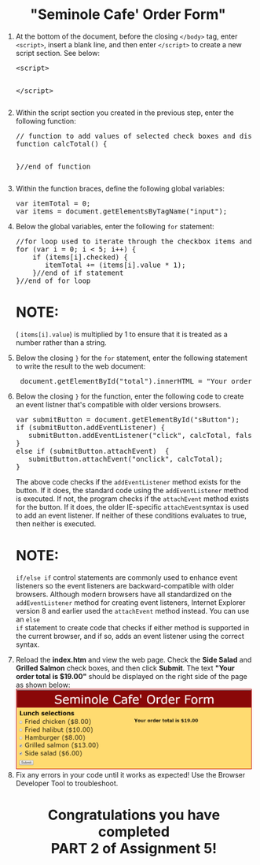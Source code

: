 <center><h1>"Seminole Cafe' Order Form"</h1></center>
<ol>
<li>At the bottom of the document, before the closing <code>&lt;/body></code> tag, enter <code>&lt;script></code>, insert a blank line, and then enter <code>&lt;/script></code> to create a new script section.  See below:
<pre>&lt;script>

&lt;/script></pre>
</li>
<li>
Within the script section you created in the previous step, enter the following function:
<pre>// function to add values of selected check boxes and display total
function calcTotal() {
 
}//end of function</pre>
</li>
<li>
Within the function braces, define the following global variables:
<pre>
var itemTotal = 0;
var items = document.getElementsByTagName("input");
</pre>
</li>
<li>
Below the global variables, enter the following <code>for</code> statement:
<pre>
//for loop used to iterate through the checkbox items and if it is checked add all items to find the item total
for (var i = 0; i < 5; i++) {
    if (items[i].checked) {
       itemTotal += (items[i].value * 1);
    }//end of if statement
}//end of for loop
</pre>
</li>

<b><h1>NOTE:</h1></b> ( <code>items[i].value</code>) is multiplied by 1 to ensure that it is treated as a number rather than a string.

<li>
Below the closing <code>}</code> for the <code>for</code> statement, enter the following statement to write the result to the web document:
<pre> document.getElementById("total").innerHTML = "Your order total is $" + itemTotal +".00";</pre>
</li>
<li>
Below the closing <code>}</code> for the function, enter the following code to create an event listner that's compatible with older versions browsers.
<pre>
var submitButton = document.getElementById("sButton");
if (submitButton.addEventListener) {
   submitButton.addEventListener("click", calcTotal, false); 
} 
else if (submitButton.attachEvent)  {
   submitButton.attachEvent("onclick", calcTotal);
}
</pre>
The above code checks if the <code>addEventListener</code> method exists for the button.  If it does, the standard code using the <code>addEventListener</code> method is executed.  If not, the program checks if the <code>attachEvent</code> method exists for the button.  If it does, the older IE-specific <code>attachEvent</code>syntax is used to add an event listener.  If neither of these conditions evaluates to true, then neither is executed.

<b><h1>NOTE:</h1></b> <code>if/else if</code> control statements are commonly used to enhance event listeners so the event listeners are backward-compatible with older browsers.  Although modern browsers have all standardized on the <code>addEventListener</code> method for creating event listeners, Internet Explorer version 8 and earlier used the <code>attachEvent</code> method instead.  You can use an <code>else if</code>  statement to create code that checks if either method is supported in the current browser, and if so, adds an event listener using the correct syntax. 


</li>

<li>Reload the <b>index.htm</b> and view the web page.  Check the <b>Side Salad</b> and <b>Grilled Salmon</b> check boxes, and then click <b>Submit</b>.  The text <b>"Your order total is $19.00"</b> should be displayed on the right side of the page as shown below:</li>
<center><img src=".guides/img/OrderForm_Ex.png" alt="Seminole Cafe" /></center>

<li>Fix any errors in your code until it works as expected!  Use the Browser Developer Tool to troubleshoot.</li>

<center><h1>Congratulations you have completed <br><b>PART 2</b> of Assignment 5!</h1></center>

</ol>











